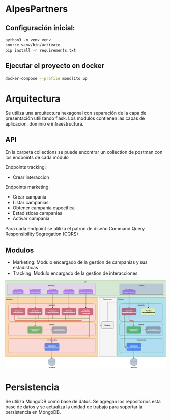 # AlpesPartners

## Configuración inicial:

```
python3 -m venv venv
source venv/bin/activate
pip install -r requirements.txt
```

## Ejecutar el proyecto en docker

```sh
docker-compose --profile monolito up
```
# Arquitectura
Se utiliza una arquitectura hexagonal con separación de la capa de presentación utilizando flask. Los modulos contienen las capas de aplicacion, dominio e infraestructura.

## API

En la carpeta collections se puede encontrar un collection de postman con los endpoints de cada módulo

Endpoints tracking:
- Crear interaccion

Endpoints marketing:
- Crear campania
- Listar campanias
- Obtener campania especifica
- Estadisticas campanias
- Activar campania

Para cada endpoint se utiliza el patron de diseño Command Query Responsibility Segregation (CQRS)

## Modulos

- Marketing: Modulo encargado de la gestion de campanias y sus estadisticas
- Tracking: Modulo encargado de la gestion de interacciones 

![Arquitectura](./docs/Diagrama_POC.svg)


# Persistencia

Se utiliza MongoDB como base de datos. Se agregan los repositorios esta base de datos y se actualiza la unidad de trabajo para soportar la persistencia en MongoDB.
